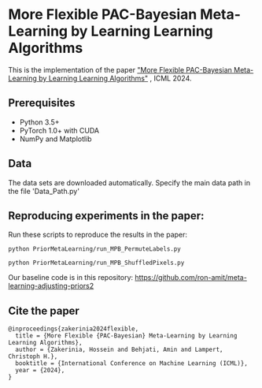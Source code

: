# More Flexible PAC-Bayesian Meta-Learning by Learning Learning Algorithms

 This is the implementation of the paper
  ["More Flexible PAC-Bayesian Meta-Learning by Learning Learning Algorithms"](https://proceedings.mlr.press/v235/zakerinia24a.html) , ICML 2024.

## Prerequisites

- Python 3.5+
- PyTorch 1.0+ with CUDA
- NumPy and Matplotlib


## Data
The data sets are downloaded automatically. Specify the main data path in the file 'Data_Path.py'

## Reproducing experiments in the paper:

Run these scripts to reproduce the results in the paper:

`python PriorMetaLearning/run_MPB_PermuteLabels.py`

`python PriorMetaLearning/run_MPB_ShuffledPixels.py`


Our baseline code is in this repository: https://github.com/ron-amit/meta-learning-adjusting-priors2

## Cite the paper
```
@inproceedings{zakerinia2024flexible,
  title = {More Flexible {PAC-Bayesian} Meta-Learning by Learning Learning Algorithms},
  author = {Zakerinia, Hossein and Behjati, Amin and Lampert, Christoph H.},
  booktitle = {International Conference on Machine Learning (ICML)},
  year = {2024},
}
```
